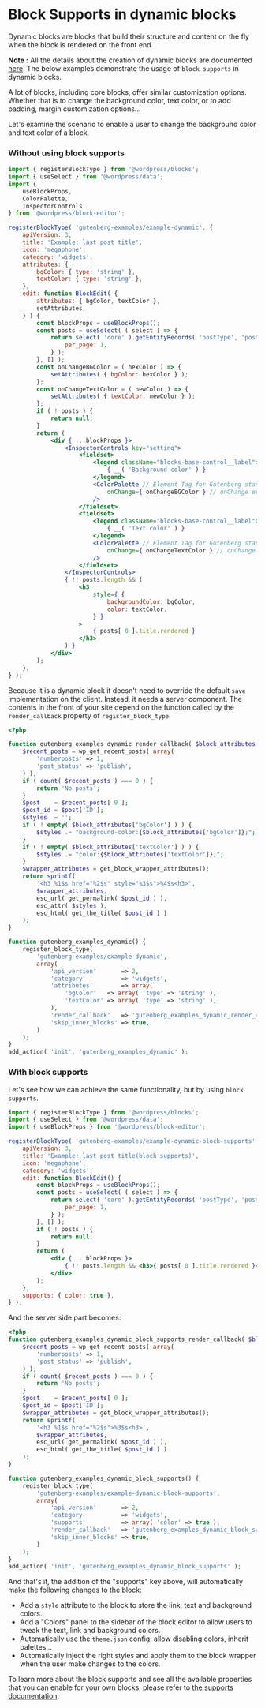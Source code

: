 # Block Supports in dynamic blocks

Dynamic blocks are blocks that build their structure and content on the fly when the block is rendered on the front end.

**Note :** All the details about the creation of dynamic blocks are documented [here](/docs/how-to-guides/block-tutorial/creating-dynamic-blocks.md). The below examples demonstrate the usage of `block supports` in dynamic blocks.

A lot of blocks, including core blocks, offer similar customization options. Whether that is to change the background color, text color, or to add padding, margin customization options...

Let's examine the scenario to enable a user to change the background color and text color of a block.

### Without using block supports

```jsx
import { registerBlockType } from '@wordpress/blocks';
import { useSelect } from '@wordpress/data';
import {
	useBlockProps,
	ColorPalette,
	InspectorControls,
} from '@wordpress/block-editor';

registerBlockType( 'gutenberg-examples/example-dynamic', {
	apiVersion: 3,
	title: 'Example: last post title',
	icon: 'megaphone',
	category: 'widgets',
	attributes: {
		bgColor: { type: 'string' },
		textColor: { type: 'string' },
	},
	edit: function BlockEdit( {
		attributes: { bgColor, textColor },
		setAttributes,
	} ) {
		const blockProps = useBlockProps();
		const posts = useSelect( ( select ) => {
			return select( 'core' ).getEntityRecords( 'postType', 'post', {
				per_page: 1,
			} );
		}, [] );
		const onChangeBGColor = ( hexColor ) => {
			setAttributes( { bgColor: hexColor } );
		};
		const onChangeTextColor = ( newColor ) => {
			setAttributes( { textColor: newColor } );
		};
		if ( ! posts ) {
			return null;
		}
		return (
			<div { ...blockProps }>
				<InspectorControls key="setting">
					<fieldset>
						<legend className="blocks-base-control__label">
							{ __( 'Background color' ) }
						</legend>
						<ColorPalette // Element Tag for Gutenberg standard colour selector
							onChange={ onChangeBGColor } // onChange event callback
						/>
					</fieldset>
					<fieldset>
						<legend className="blocks-base-control__label">
							{ __( 'Text color' ) }
						</legend>
						<ColorPalette // Element Tag for Gutenberg standard colour selector
							onChange={ onChangeTextColor } // onChange event callback
						/>
					</fieldset>
				</InspectorControls>
				{ !! posts.length && (
					<h3
						style={ {
							backgroundColor: bgColor,
							color: textColor,
						} }
					>
						{ posts[ 0 ].title.rendered }
					</h3>
				) }
			</div>
		);
	},
} );
```

Because it is a dynamic block it doesn't need to override the default `save` implementation on the client. Instead, it needs a server component. The contents in the front of your site depend on the function called by the `render_callback` property of `register_block_type`.

```php
<?php

function gutenberg_examples_dynamic_render_callback( $block_attributes, $content ) {
	$recent_posts = wp_get_recent_posts( array(
		'numberposts' => 1,
		'post_status' => 'publish',
	) );
	if ( count( $recent_posts ) === 0 ) {
		return 'No posts';
	}
	$post    = $recent_posts[ 0 ];
	$post_id = $post['ID'];
	$styles  = '';
	if ( ! empty( $block_attributes['bgColor'] ) ) {
		$styles .= "background-color:{$block_attributes['bgColor']};";
	}
	if ( ! empty( $block_attributes['textColor'] ) ) {
		$styles .= "color:{$block_attributes['textColor']};";
	}
	$wrapper_attributes = get_block_wrapper_attributes();
	return sprintf(
		'<h3 %1$s href="%2$s" style="%3$s">%4$s<h3>',
		$wrapper_attributes,
		esc_url( get_permalink( $post_id ) ),
		esc_attr( $styles ),
		esc_html( get_the_title( $post_id ) )
	);
}

function gutenberg_examples_dynamic() {
	register_block_type(
		'gutenberg-examples/example-dynamic',
		array(
			'api_version'       => 2,
			'category'          => 'widgets',
			'attributes'        => array(
				'bgColor'   => array( 'type' => 'string' ),
				'textColor' => array( 'type' => 'string' ),
			),
			'render_callback'   => 'gutenberg_examples_dynamic_render_callback',
			'skip_inner_blocks' => true,
		)
	);
}
add_action( 'init', 'gutenberg_examples_dynamic' );

```

### With block supports

Let's see how we can achieve the same functionality, but by using `block supports`.

```jsx
import { registerBlockType } from '@wordpress/blocks';
import { useSelect } from '@wordpress/data';
import { useBlockProps } from '@wordpress/block-editor';

registerBlockType( 'gutenberg-examples/example-dynamic-block-supports', {
	apiVersion: 3,
	title: 'Example: last post title(block supports)',
	icon: 'megaphone',
	category: 'widgets',
	edit: function BlockEdit() {
		const blockProps = useBlockProps();
		const posts = useSelect( ( select ) => {
			return select( 'core' ).getEntityRecords( 'postType', 'post', {
				per_page: 1,
			} );
		}, [] );
		if ( ! posts ) {
			return null;
		}
		return (
			<div { ...blockProps }>
				{ !! posts.length && <h3>{ posts[ 0 ].title.rendered }</h3> }
			</div>
		);
	},
	supports: { color: true },
} );
```

And the server side part becomes:

```php
<?php
function gutenberg_examples_dynamic_block_supports_render_callback( $block_attributes, $content ) {
	$recent_posts = wp_get_recent_posts( array(
		'numberposts' => 1,
		'post_status' => 'publish',
	) );
	if ( count( $recent_posts ) === 0 ) {
		return 'No posts';
	}
	$post    = $recent_posts[ 0 ];
	$post_id = $post['ID'];
	$wrapper_attributes = get_block_wrapper_attributes();
	return sprintf(
		'<h3 %1$s href="%2$s">%3$s<h3>',
		$wrapper_attributes,
		esc_url( get_permalink( $post_id ) ),
		esc_html( get_the_title( $post_id ) )
	);
}

function gutenberg_examples_dynamic_block_supports() {
	register_block_type(
		'gutenberg-examples/example-dynamic-block-supports',
		array(
			'api_version'       => 2,
			'category'          => 'widgets',
			'supports'          => array( 'color' => true ),
			'render_callback'   => 'gutenberg_examples_dynamic_block_supports_render_callback',
			'skip_inner_blocks' => true,
		)
	);
}
add_action( 'init', 'gutenberg_examples_dynamic_block_supports' );

```

And that's it, the addition of the "supports" key above, will automatically make the following changes to the block:

-   Add a `style` attribute to the block to store the link, text and background colors.
-   Add a "Colors" panel to the sidebar of the block editor to allow users to tweak the text, link and background colors.
-   Automatically use the `theme.json` config: allow disabling colors, inherit palettes...
-   Automatically inject the right styles and apply them to the block wrapper when the user make changes to the colors.

To learn more about the block supports and see all the available properties that you can enable for your own blocks, please refer to [the supports documentation](/docs/reference-guides/block-api/block-supports.md).

